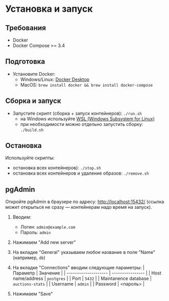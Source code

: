 # Установка и запуск

## Требования

- Docker
- Docker Compose >= 3.4

## Подготовка

- Установите Docker:
  - Windows/Linux: [Docker Desktop](https://www.docker.com/products/docker-desktop/)
  - MacOS: `brew install docker && brew install docker-compose`

## Сборка и запуск

- Запустите скрипт (сборка + запуск контейнеров): `./run.sh`
  - на Windows используйте [WSL (Windows Subsystem for Linux)](https://learn.microsoft.com/ru-ru/windows/wsl/install)
  - при необходимости можно отдельно запустить сборку: `./build.sh`

## Остановка

Используйте скрипты:

- остановка всех контейнеров): `./stop.sh`
- остановка всех контейнеров и удаление образов: `./remove.sh`

## pgAdmin

Откройте pgAdmin в браузере по адресу: <http://localhost:15432/> (ссылка может открыться не сразу — контейнерам надо время на запуск).

1. Вводим:
   - Логин: `admin@example.com`
   - Пароль: `admin`
1. Нажимаем "Add new server"
1. На вкладке "General" указываем любое название в поле "Name" (например, `db`)
1. На вкладке "Connections" вводим следующие параметры:
   | Параметр             | Значение         |
   | -------------------- | ---------------- |
   | Host name/address    | `postgres`       |
   | Port                 | `5432`           |
   | Maintanence database | `auctions-stats` |
   | Username             | `admin`          |
   | Password             | <пароль>         |

1. Нажимаем "Save"
